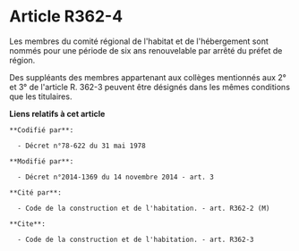 # Article R362-4

Les membres du comité régional de l'habitat et de l'hébergement sont nommés pour une période de six ans renouvelable par
arrêté du préfet de région. 

Des suppléants des membres appartenant aux collèges mentionnés aux 2° et 3° de l'article R. 362-3 peuvent être désignés dans
les mêmes conditions que les titulaires.

**Liens relatifs à cet article**

	**Codifié par**:

	  - Décret n°78-622 du 31 mai 1978

	**Modifié par**:

	  - Décret n°2014-1369 du 14 novembre 2014 - art. 3

	**Cité par**:

	  - Code de la construction et de l'habitation. - art. R362-2 (M)

	**Cite**:

	  - Code de la construction et de l'habitation. - art. R362-3
